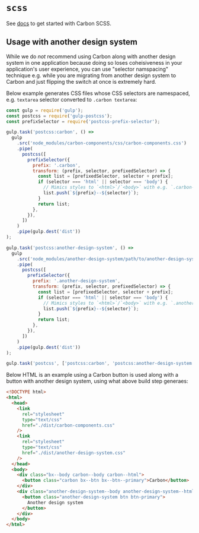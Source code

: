 # `scss`

See [docs](http://carbondesignsystem.com/getting-started/developers) to get
started with Carbon SCSS.

## Usage with another design system

While we do _not_ recommend using Carbon along with another design system in one
application because doing so loses coheisiveness in your application's user
experience, you can use "selector namspacing" technique e.g. while you are
migrating from another design system to Carbon and just flipping the switch at
once is extremely hard.

Below example generates CSS files whose CSS selectors are namespaced, e.g.
`textarea` selector converted to `.carbon textarea`:

```javascript
const gulp = require('gulp');
const postcss = require('gulp-postcss');
const prefixSelector = require('postcss-prefix-selector');

gulp.task('postcss:carbon', () =>
  gulp
    .src('node_modules/carbon-components/css/carbon-components.css')
    .pipe(
      postcss([
        prefixSelector({
          prefix: '.carbon',
          transform: (prefix, selector, prefixedSelector) => {
            const list = [prefixedSelector, selector + prefix];
            if (selector === 'html' || selector === 'body') {
              // Mimics styles to `<html>`/`<body>` with e.g. `.carbon--body`
              list.push(`${prefix}--${selector}`);
            }
            return list;
          },
        }),
      ])
    )
    .pipe(gulp.dest('dist'))
);

gulp.task('postcss:another-design-system', () =>
  gulp
    .src('node_modules/another-design-system/path/to/another-design-system.css')
    .pipe(
      postcss([
        prefixSelector({
          prefix: '.another-design-system',
          transform: (prefix, selector, prefixedSelector) => {
            const list = [prefixedSelector, selector + prefix];
            if (selector === 'html' || selector === 'body') {
              // Mimics styles to `<html>`/`<body>` with e.g. `.another-design-system--body`
              list.push(`${prefix}--${selector}`);
            }
            return list;
          },
        }),
      ])
    )
    .pipe(gulp.dest('dist'))
);

gulp.task('postcss', ['postcss:carbon', 'postcss:another-design-system']);
```

Below HTML is an example using a Carbon button is used along with a button with
another design system, using what above build step generaes:

```html
<!DOCTYPE html>
<html>
  <head>
    <link
      rel="stylesheet"
      type="text/css"
      href="./dist/carbon-components.css"
    />
    <link
      rel="stylesheet"
      type="text/css"
      href="./dist/another-design-system.css"
    />
  </head>
  <body>
    <div class="bx--body carbon--body carbon--html">
      <button class="carbon bx--btn bx--btn--primary">Carbon</button>
    </div>
    <div class="another-design-system--body another-design-system--html">
      <button class="another-design-system btn btn-primary">
        Another design system
      </button>
    </div>
  </body>
</html>
```

